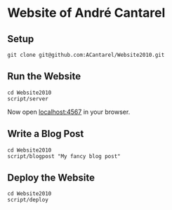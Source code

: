 Website of André Cantarel
=========================

Setup
-----

    git clone git@github.com:ACantarel/Website2010.git


Run the Website
---------------

    cd Website2010
    script/server

Now open [localhost:4567](http://localhost:4567/) in your browser.


Write a Blog Post
-----------------

    cd Website2010
    script/blogpost "My fancy blog post"


Deploy the Website
------------------

    cd Website2010
    script/deploy


